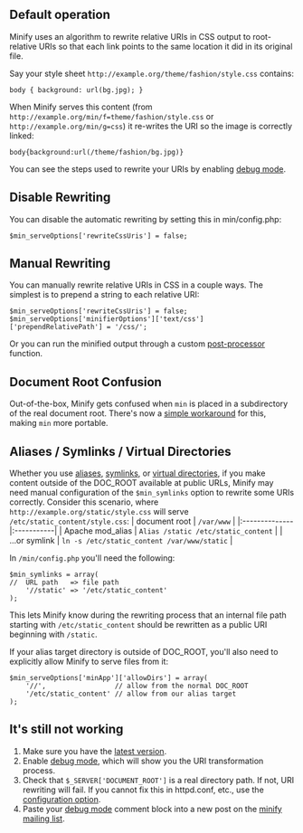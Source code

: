 ## Default operation

Minify uses an algorithm to rewrite relative URIs in CSS output to root-relative URIs so that each link points to the same location it did in its original file.

Say your style sheet `http://example.org/theme/fashion/style.css` contains:
```
body { background: url(bg.jpg); }
```

When Minify serves this content (from `http://example.org/min/f=theme/fashion/style.css` or `http://example.org/min/g=css`) it re-writes the URI so the image is correctly linked:
```
body{background:url(/theme/fashion/bg.jpg)}
```

You can see the steps used to rewrite your URIs by enabling [debug mode](Debugging.md).

## Disable Rewriting

You can disable the automatic rewriting by setting this in min/config.php:
```
$min_serveOptions['rewriteCssUris'] = false;
```

## Manual Rewriting

You can manually rewrite relative URIs in CSS in a couple ways. The simplest is to prepend a string to each relative URI:
```
$min_serveOptions['rewriteCssUris'] = false;
$min_serveOptions['minifierOptions']['text/css']['prependRelativePath'] = '/css/';
```

Or you can run the minified output through a custom [post-processor](CookBook#Processing_Output_After_Minification.md) function.

## Document Root Confusion

Out-of-the-box, Minify gets confused when `min` is placed in a subdirectory of the real document root. There's now a [simple workaround](AlternateFileLayouts.md) for this, making `min` more portable.

## Aliases / Symlinks / Virtual Directories

Whether you use [aliases](http://httpd.apache.org/docs/2.2/mod/mod_alias.html), [symlinks](http://en.wikipedia.org/wiki/Symbolic_link), or [virtual directories](http://msdn.microsoft.com/en-us/library/zwk103ab.aspx), if you make content outside of the DOC\_ROOT available at public URLs, Minify may need manual configuration of the `$min_symlinks` option to rewrite some URIs correctly. Consider this scenario, where `http://example.org/static/style.css` will serve `/etc/static_content/style.css`:
| document root | `/var/www` |
|:--------------|:-----------|
| Apache mod\_alias | `Alias /static /etc/static_content` |
| ...or symlink | `ln -s /etc/static_content /var/www/static` |

In `/min/config.php` you'll need the following:
```
$min_symlinks = array(
//  URL path   => file path
    '//static' => '/etc/static_content'
);
```
This lets Minify know during the rewriting process that an internal file path starting with `/etc/static_content` should be rewritten as a public URI beginning with `/static`.

If your alias target directory is outside of DOC\_ROOT, you'll also need to explicitly allow Minify to serve files from it:
```
$min_serveOptions['minApp']['allowDirs'] = array(
    '//',                 // allow from the normal DOC_ROOT
    '/etc/static_content' // allow from our alias target
); 
```

## It's still not working

  1. Make sure you have the [latest version](http://code.google.com/p/minify/downloads/list).
  1. Enable [debug mode](Debugging.md), which will show you the URI transformation process.
  1. Check that `$_SERVER['DOCUMENT_ROOT']` is a real directory path. If not, URI rewriting will fail. If you cannot fix this in httpd.conf, etc., use the [configuration option](http://code.google.com/p/minify/source/browse/min/config.php?r=292#47).
  1. Paste your [debug mode](Debugging.md) comment block into a new post on the [minify mailing list](http://groups.google.com/group/minify).